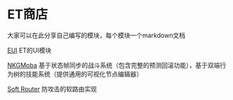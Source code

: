 # ET商店
大家可以在此分享自己编写的模块，每个模块一个markdown文档

[EUI](https://github.com/zzjfengqing/ET-EUI)  ET的UI模块  

[NKGMoba](https://gitee.com/NKG_admin/NKGMobaBasedOnET/tree/StateFrameSync/) 基于状态帧同步的战斗系统（包含完整的预测回滚功能），基于双端行为树的技能系统（提供通用的可视化节点编辑器）  

[Soft Router](https://gitee.com/wryl/router-et) 防攻击的软路由实现    